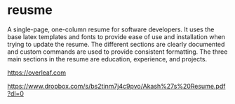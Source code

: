 # reusme
A single-page, one-column resume for software developers. It uses the base latex templates and fonts to provide ease of use and installation when trying to update the resume. The different sections are clearly documented and custom commands are used to provide consistent formatting. The three main sections in the resume are education, experience, and projects.

https://overleaf.com

https://www.dropbox.com/s/bs2tinm7j4c9pvo/Akash%27s%20Resume.pdf?dl=0
